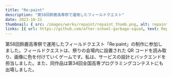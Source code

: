```yaml
---
title: "Re:paint"
description: "第58回鈴鹿高専祭で運用したフィールドクエスト"
date: 2023-10-21
thumbnail: { src: /images/works/repaint/repaint_thumb.png, alt: repaint }
links: [{ url: https://github.com/after-school-garbage-squad, text: Repository }]
---
```


第58回鈴鹿高専祭で運用したフィールドクエスト「Re:paint」の制作に参加しました。フィールドクエストは、祭りの会場内に設置された QR コードを読み取り、画像に色を付けていくゲームです。私は、サービスの設計とバックエンドを担当しました。また、同作品は第34回全国高専プログラミングコンテストにも出場しました。
